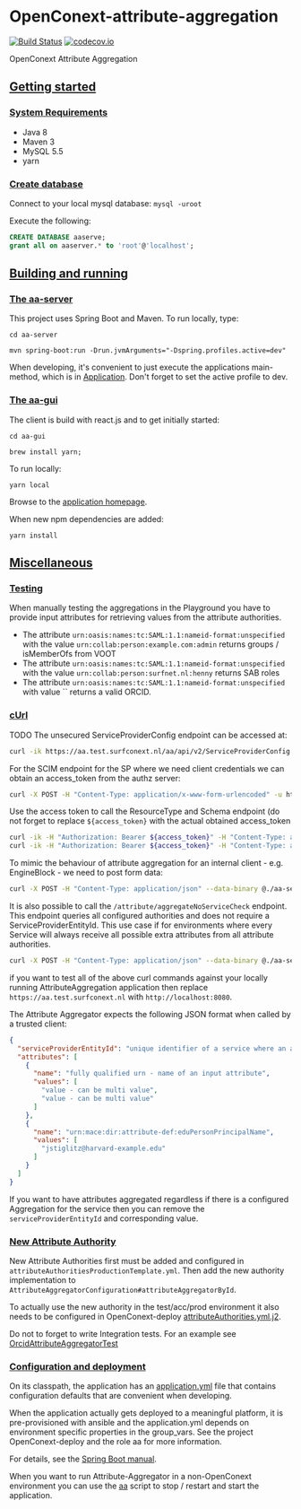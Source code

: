 # OpenConext-attribute-aggregation

[![Build Status](https://travis-ci.org/OpenConext/OpenConext-attribute-aggregation.svg)](https://travis-ci.org/OpenConext/OpenConext-attribute-aggregation)
[![codecov.io](https://codecov.io/github/OpenConext/OpenConext-attribute-aggregation/coverage.svg)](https://codecov.io/github/OpenConext/OpenConext-attribute-aggregation)

OpenConext Attribute Aggregation

## [Getting started](#getting-started)

### [System Requirements](#system-requirements)

- Java 8
- Maven 3
- MySQL 5.5
- yarn

### [Create database](#create-database)

Connect to your local mysql database: `mysql -uroot`

Execute the following:

```sql
CREATE DATABASE aaserve;
grant all on aaserver.* to 'root'@'localhost';
```

## [Building and running](#building-and-running)

### [The aa-server](#aa-server)

This project uses Spring Boot and Maven. To run locally, type:

`cd aa-server`

`mvn spring-boot:run -Drun.jvmArguments="-Dspring.profiles.active=dev"`

When developing, it's convenient to just execute the applications main-method, which is in [Application](aa-server/src/main/java/aa/Application.java). Don't forget
to set the active profile to dev.

### [The aa-gui](#aa-gui)

The client is build with react.js and to get initially started:

`cd aa-gui`

`brew install yarn;`

To run locally:

`yarn local`

Browse to the [application homepage](http://localhost:8000/).

When new npm dependencies are added:

`yarn install`

## [Miscellaneous](#miscellaneous)

### [Testing](#testing)

When manually testing the aggregations in the Playground you have to provide input attributes for retrieving values from the attribute authorities.

* The attribute `urn:oasis:names:tc:SAML:1.1:nameid-format:unspecified` with the value `urn:collab:person:example.com:admin` returns groups / isMemberOfs from VOOT
* The attribute `urn:oasis:names:tc:SAML:1.1:nameid-format:unspecified` with the value `urn:collab:person:surfnet.nl:henny` returns SAB roles
* The attribute `urn:oasis:names:tc:SAML:1.1:nameid-format:unspecified` with value `` returns a valid ORCID.

### [cUrl](#curl)

TODO
The unsecured ServiceProviderConfig endpoint can be accessed at:

```bash
curl -ik https://aa.test.surfconext.nl/aa/api/v2/ServiceProviderConfig -H "Content-Type: application/json"
```

For the SCIM endpoint for the SP where we need client credentials we can obtain an access_token from the authz server:

```bash
curl -X POST -H "Content-Type: application/x-www-form-urlencoded" -u https@//aa.test.surfconext.nl:secret -d "grant_type=client_credentials&scope=attribute-aggregation" https://authz.test.surfconext.nl/oauth/token
```

Use the access token to call the ResourceType and Schema endpoint (do not forget to replace ``${access_token}`` with the actual obtained access_token

```bash
curl -ik -H "Authorization: Bearer ${access_token}" -H "Content-Type: application/json" https://aa.test.surfconext.nl/aa/api/v2/ResourceType
curl -ik -H "Authorization: Bearer ${access_token}" -H "Content-Type: application/json" https://aa.test.surfconext.nl/aa/api/v2/Schema
```

To mimic the behaviour of attribute aggregation for an internal client - e.g. EngineBlock - we need to post form data:

```bash
curl -X POST -H "Content-Type: application/json" --data-binary @./aa-server/src/test/resources/json/eb/request.json -u eb:secret https://aa.test.surfconext.nl/aa/api/attribute/aggregate
```

It is also possible to call the `/attribute/aggregateNoServiceCheck` endpoint. This endpoint queries all configured authorities and does not require a ServiceProviderEntityId. This use case if for
environments where every Service will always receive all possible extra attributes from all attribute authorities.

```bash
curl -X POST -H "Content-Type: application/json" --data-binary @./aa-server/src/test/resources/json/eb/requestNoServiceCheck.json -u eb:secret https://aa.test.surfconext.nl/aa/api/attribute/aggregateNoServiceCheck
```

if you want to test all of the above curl commands against your locally running AttributeAggregation application then replace `https://aa.test.surfconext.nl` with `http://localhost:8080`.

The Attribute Aggregator expects the following JSON format when called by a trusted client:

```json
{
  "serviceProviderEntityId": "unique identifier of a service where an aggregation is in place",
  "attributes": [
    {
      "name": "fully qualified urn - name of an input attribute",
      "values": [
        "value - can be multi value",
        "value - can be multi value"
      ]
    },
    {
      "name": "urn:mace:dir:attribute-def:eduPersonPrincipalName",
      "values": [
        "jstiglitz@harvard-example.edu"
      ]
    }
  ]
}
```

If you want to have attributes aggregated regardless if there is a configured Aggregation for the service then you can remove the `serviceProviderEntityId` and corresponding value.

### [New Attribute Authority](#new-attribute-authority)

New Attribute Authorities first must be added and configured in `attributeAuthoritiesProductionTemplate.yml`. Then add the new authority implementation to `AttributeAggregatorConfiguration#attributeAggregatorById`.

To actually use the new authority in the test/acc/prod environment it also needs to be configured in OpenConext-deploy [attributeAuthorities.yml.j2](https://github.com/OpenConext/OpenConext-deploy/blob/master/roles/aa/templates/attributeAuthorities.yml.j2).

Do not to forget to write Integration tests. For an example see [OrcidAttributeAggregatorTest](aa-server/src/test/java/aa/aggregators/orcid/OrcidAttributeAggregatorTest.java)

### [Configuration and deployment](#configuration-and-deployment)

On its classpath, the application has an [application.yml](aa-server/src/main/resources/application.yml) file that
contains configuration defaults that are convenient when developing.

When the application actually gets deployed to a meaningful platform, it is pre-provisioned with ansible and the application.yml depends on
environment specific properties in the group_vars. See the project OpenConext-deploy and the role aa for more information.

For details, see the [Spring Boot manual](http://docs.spring.io/spring-boot/docs/1.2.1.RELEASE/reference/htmlsingle/).

When you want to run Attribute-Aggregator in a non-OpenConext environment you can use the [aa](aa-server/scripts/aa) script to stop / restart and start the application.
